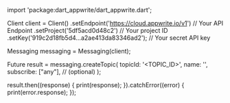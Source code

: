 import 'package:dart_appwrite/dart_appwrite.dart';

Client client = Client()
  .setEndpoint('https://cloud.appwrite.io/v1') // Your API Endpoint
  .setProject('5df5acd0d48c2') // Your project ID
  .setKey('919c2d18fb5d4...a2ae413da83346ad2'); // Your secret API key

Messaging messaging = Messaging(client);

Future result = messaging.createTopic(
  topicId: '<TOPIC_ID>',
  name: '<NAME>',
  subscribe: ["any"], // (optional)
);

result.then((response) {
  print(response);
}).catchError((error) {
  print(error.response);
});
